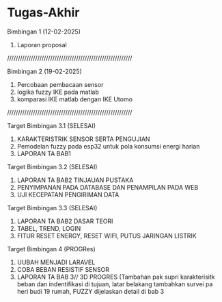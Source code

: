 # Tugas-Akhir

Bimbingan 1                                  (12-02-2025)
1. Laporan proposal

//////////////////////////////////////////////////////////

Bimbingan 2                                  (19-02-2025)

1. Percobaan pembacaan sensor
2. logika fuzzy IKE pada matlab
3. komparasi IKE matlab dengan IKE Utomo

//////////////////////////////////////////////////////////

Target Bimbingan 3.1                          (SELESAI)

1. KARAKTERISTRIK SENSOR SERTA PENGUJIAN
2. Pemodelan fuzzy pada esp32 untuk pola konsumsi energi harian
3. LAPORAN TA BAB1

Target Bimbingan 3.2                           (SELESAI)

1. LAPORAN TA BAB2 TINJAUAN PUSTAKA
2. PENYIMPANAN PADA DATABASE DAN PENAMPILAN PADA WEB
3. UJI KECEPATAN PENGIRIMAN DATA

Target Bimbingan 3.3                           (SELESAI)

1. LAPORAN TA BAB2 DASAR TEORI
2. TABEL, TREND, LOGIN
3. FITUR RESET ENERGY, RESET WIFI, PUTUS JARINGAN LISTRIK

Target Bimbingan 4                           (PROGRes)

1. UUBAH MENJADI LARAVEL
2. COBA BEBAN RESISTIF SENSOR
3. LAPORAN TA BAB 3// 3D PROGRES (Tambahan pak supri karakterisitk beban dan indentifikasi di tujuan, latar belakang tambahkan survei pa heri budi 19 rumah, FUZZY dijelaskan detail di bab 3 

